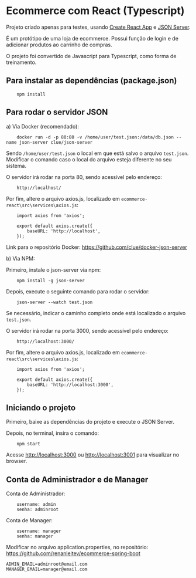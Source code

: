 # Ecommerce com React (Typescript)

Projeto criado apenas para testes, usando [Create React App](https://github.com/facebook/create-react-app) e [JSON Server](https://github.com/typicode/json-server).

É um protótipo de uma loja de ecommerce. Possui função de login e de adicionar produtos ao carrinho de compras.

O projeto foi convertido de Javascript para Typescript, como forma de treinamento.

## Para instalar as dependências (package.json)

        npm install

## Para rodar o servidor JSON

a) Via Docker (recomendado):

        docker run -d -p 80:80 -v /home/user/test.json:/data/db.json --name json-server clue/json-server

Sendo `/home/user/test.json` o local em que está salvo o arquivo `test.json`. Modificar o comando caso o local do arquivo esteja diferente no seu sistema.

O servidor irá rodar na porta 80, sendo acessível pelo endereço:

        http://localhost/

Por fim, altere o arquivo axios.js, localizado em `ecommerce-react\src\services\axios.js`:

        import axios from 'axios';
        
        export default axios.create({
            baseURL: 'http://localhost',
        });

Link para o repositório Docker: https://github.com/clue/docker-json-server

b) Via NPM:

Primeiro, instale o json-server via npm:

        npm install -g json-server

Depois, execute o seguinte comando para rodar o servidor:

        json-server --watch test.json

Se necessário, indicar o caminho completo onde está localizado o arquivo `test.json`.

O servidor irá rodar na porta 3000, sendo acessível pelo endereço:

        http://localhost:3000/

Por fim, altere o arquivo axios.js, localizado em `ecommerce-react\src\services\axios.js`:

        import axios from 'axios';
        
        export default axios.create({
            baseURL: 'http://localhost:3000',
        });

## Iniciando o projeto 

Primeiro, baixe as dependências do projeto e execute o JSON Server.

Depois, no terminal, insira o comando:

        npm start

Acesse [http://localhost:3000](http://localhost:3000) ou [http://localhost:3001](http://localhost:3001) para visualizar no browser.

## Conta de Administrador e de Manager

Conta de Administrador:

        username: admin
        senha: adminroot

Conta de Manager:

        username: manager
        senha: manager

Modificar no arquivo application.properties, no repositório: https://github.com/renanleitev/ecommerce-spring-boot 

    ADMIN_EMAIL=adminroot@email.com
    MANAGER_EMAIL=manager@email.com